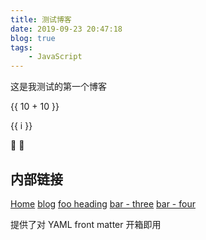 ```yaml
---
title: 测试博客
date: 2019-09-23 20:47:18
blog: true
tags:
    - JavaScript
---
```


这是我测试的第一个博客 

 {{ 10 + 10 }} 

<span v-for="i in 3">{{ i }} </span> 

:tada: :100:


## 内部链接

[Home](/) <!-- 跳转到根部的 README.md -->
[blog](/foo/) <!-- 跳转到 foo 文件夹的 index.html -->
[foo heading](./#heading) <!-- 跳转到 foo/index.html 的特定标题位置 -->
[bar - three](../bar/three.md) <!-- 具体文件可以使用 .md 结尾（推荐） -->
[bar - four](../bar/four.html) <!-- 也可以用 .html -->

提供了对 YAML front matter 开箱即用
